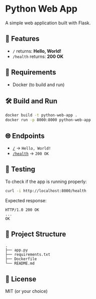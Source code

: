 # Python Web App

A simple web application built with Flask.

## 🚀 Features

- `/` returns: **Hello, World!**
- `/health` returns: **200 OK**

## 🧱 Requirements

- Docker (to build and run)

## 🛠️ Build and Run

```bash
docker build -t python-web-app .
docker run -p 8000:8000 python-web-app
```

## 🌐 Endpoints

- [`/`](http://localhost:8000/) → `Hello, World!`
- [`/health`](http://localhost:8000/health) → `200 OK`

## 🧪 Testing

To check if the app is running properly:

```bash
curl -i http://localhost:8000/health
```

Expected response:

```
HTTP/1.0 200 OK
...
OK
```

## 📁 Project Structure

```
.
├── app.py
├── requirements.txt
├── Dockerfile
└── README.md
```

## 📝 License

MIT (or your choice)
